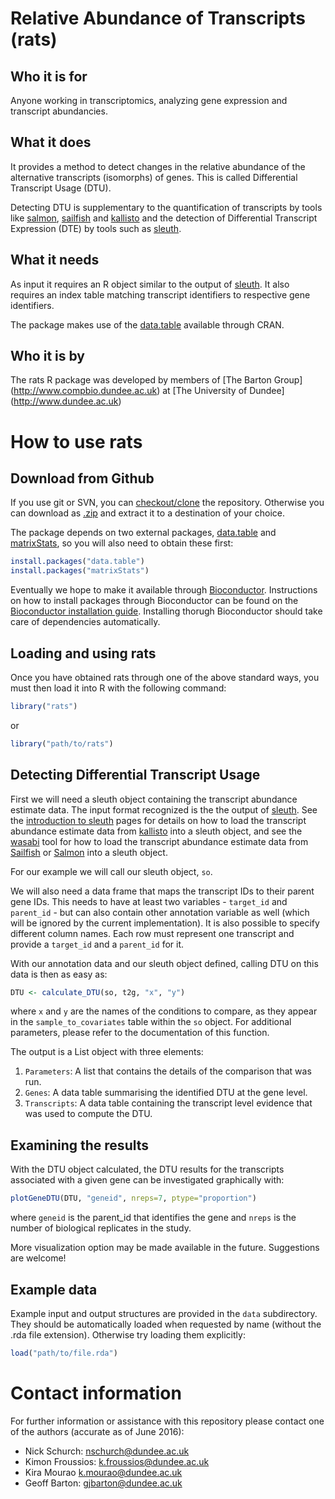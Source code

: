 # Relative Abundance of Transcripts (rats)

## Who it is for

Anyone working in transcriptomics, analyzing gene expression and transcript abundancies.

## What it does

It provides a method to detect changes in the relative abundance of the alternative transcripts (isomorphs) of genes. This is called Differential Transcript Usage (DTU). 

Detecting DTU is supplementary to the quantification of transcripts by tools like [salmon](http://combine-lab.github.io/salmon/), [sailfish](http://www.cs.cmu.edu/~ckingsf/software/sailfish/) and [kallisto](http://pachterlab.github.io/kallisto/) and the detection of Differential Transcript Expression (DTE) by tools such as [sleuth](http://pachterlab.github.io/sleuth/).


## What it needs

As input it requires an R object similar to the output of [sleuth](http://pachterlab.github.io/sleuth/). It also requires an index table matching transcript identifiers to respective gene identifiers.

The package makes use of the [data.table](https://cran.r-project.org/web/packages/data.table/index.html) available through CRAN.

## Who it is by

The rats R package was developed by members of [The Barton Group] (http://www.compbio.dundee.ac.uk) at [The University of Dundee] (http://www.dundee.ac.uk)


# How to use rats

## Download from Github

If you use git or SVN, you can [checkout/clone](https://github.com/nickschurch/Rats.git) the repository. Otherwise you can download as [.zip](https://github.com/nickschurch/Rats/archive/master.zip) and extract it to a destination of your choice.

The package depends on two external packages, [data.table](https://cran.r-project.org/web/packages/data.table/index.html) and [matrixStats](https://cran.r-project.org/web/packages/matrixStats/index.html), so you will also need to obtain these first:

```r
install.packages("data.table")
install.packages("matrixStats")
```

Eventually we hope to make it available through [Bioconductor](https://bioconductor.org/). Instructions on how to install packages through Bioconductor can be found on the [Bioconductor installation guide](https://www.bioconductor.org/install/). Installing thorugh Bioconductor should take care of dependencies automatically.


## Loading and using rats

Once you have obtained rats through one of the above standard ways, you must then load it into R with the following command:

```r
library("rats")
```

or 

```r
library("path/to/rats")
```

## Detecting Differential Transcript Usage

First we will need a sleuth object containing the transcript abundance estimate data. The input format recognized is the the output of
[sleuth](http://pachterlab.github.io/sleuth/). See the [introduction to sleuth](https://rawgit.com/pachterlab/sleuth/master/inst/doc/intro.html) pages for details on how to load the transcript abundance estimate data from [kallisto](https://pachterlab.github.io/kallisto/) into a sleuth object, and see the [wasabi](https://github.com/COMBINE-lab/wasabi) tool for how to load the transcript abundance estimate data from   [Sailfish](https://github.com/kingsfordgroup/sailfish) or [Salmon](https://github.com/COMBINE-lab/salmon) into a sleuth object.

For our example we will call our sleuth object, `so`. 

We will also need a data frame that maps the transcript IDs to their parent gene IDs. This needs to have at least two variables - `target_id` and `parent_id` - but can also contain other annotation variable as well (which will be ignored by the current implementation).
It is also possible to specify different column names. Each row must represent one transcript and provide a `target_id` and a `parent_id` for it.

With our annotation data and our sleuth object defined, calling DTU on this data is then as easy as:

```r
DTU <- calculate_DTU(so, t2g, "x", "y")
```

where `x` and `y` are the names of the conditions to compare, as they appear in the `sample_to_covariates` table within the `so` object. For additional parameters, please refer to the documentation of this function.

The output is a List object with three elements: 

1. `Parameters`: A list that contains the details of the comparison that was run.
2. `Genes`: A data table summarising the identified DTU at the gene level.
3. `Transcripts`: A data table containing the transcript level evidence that was used to compute the DTU.

## Examining the results

With the DTU object calculated, the DTU results for the transcripts associated with a given gene can be investigated graphically with:

```r
plotGeneDTU(DTU, "geneid", nreps=7, ptype="proportion")
```

where `geneid` is the parent_id that identifies the gene and `nreps` is the number of biological replicates in the study.

More visualization option may be made available in the future. Suggestions are welcome!

## Example data

Example input and output structures are provided in the `data` subdirectory. They should be automatically loaded when requested by name (without the .rda file extension). Otherwise try loading them explicitly:

```r
load("path/to/file.rda")
```

# Contact information

For further information or assistance with this repository please contact one of the authors (accurate as of June 2016):

* Nick Schurch: <nschurch@dundee.ac.uk>
* Kimon Froussios: <k.froussios@dundee.ac.uk>
* Kira Mourao <k.mourao@dundee.ac.uk>
* Geoff Barton: <gjbarton@dundee.ac.uk>
